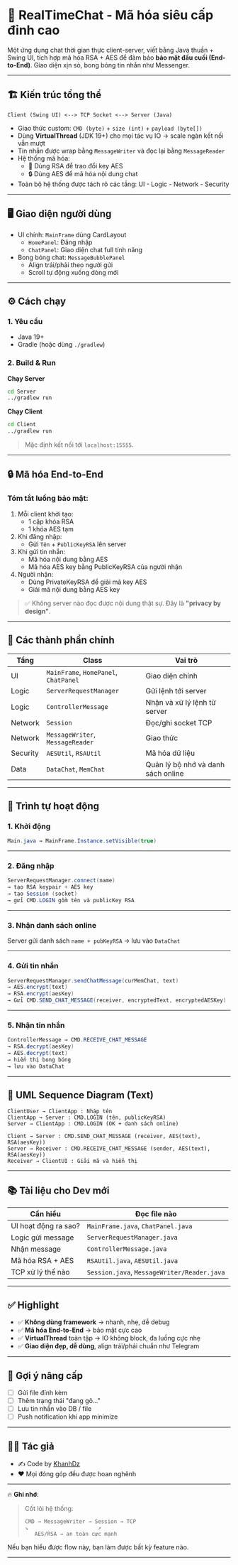 # 💬 RealTimeChat - Mã hóa siêu cấp đỉnh cao

Một ứng dụng chat thời gian thực client-server, viết bằng Java thuần + Swing UI, tích hợp mã hóa RSA + AES để đảm bảo **bảo mật đầu cuối (End-to-End)**. Giao diện xịn sò, bong bóng tin nhắn như Messenger.

---

## 🏗️ Kiến trúc tổng thể

```
Client (Swing UI) <--> TCP Socket <--> Server (Java)
```

- Giao thức custom: `CMD (byte)` + `size (int)` + `payload (byte[])`
- Dùng **VirtualThread** (JDK 19+) cho mọi tác vụ IO → scale ngàn kết nối vẫn mượt
- Tin nhắn được wrap bằng `MessageWriter` và đọc lại bằng `MessageReader`
- Hệ thống mã hóa:
  - 🔐 Dùng RSA để trao đổi key AES
  - 🔒 Dùng AES để mã hóa nội dung chat
- Toàn bộ hệ thống được tách rõ các tầng: UI - Logic - Network - Security

---

## 🖥️ Giao diện người dùng

- UI chính: `MainFrame` dùng CardLayout
  - `HomePanel`: Đăng nhập
  - `ChatPanel`: Giao diện chat full tính năng
- Bong bóng chat: `MessageBubblePanel`
  - Align trái/phải theo người gửi
  - Scroll tự động xuống dòng mới

---

## ⚙️ Cách chạy

### 1. Yêu cầu

- Java 19+
- Gradle (hoặc dùng `./gradlew`)

### 2. Build & Run

**Chạy Server**
```bash
cd Server
../gradlew run
```

**Chạy Client**
```bash
cd Client
../gradlew run
```

> Mặc định kết nối tới `localhost:15555`.

---

## 🔒 Mã hóa End-to-End

### Tóm tắt luồng bảo mật:

1. Mỗi client khởi tạo:
   - 1 cặp khóa RSA
   - 1 khóa AES tạm
2. Khi đăng nhập:
   - Gửi `Tên` + `PublicKeyRSA` lên server
3. Khi gửi tin nhắn:
   - Mã hóa nội dung bằng AES
   - Mã hóa AES key bằng PublicKeyRSA của người nhận
4. Người nhận:
   - Dùng PrivateKeyRSA để giải mã key AES
   - Giải mã nội dung bằng AES key

> ✅ Không server nào đọc được nội dung thật sự. Đây là **"privacy by design"**.

---

## 🧩 Các thành phần chính

| Tầng | Class | Vai trò |
|------|-------|--------|
| UI | `MainFrame`, `HomePanel`, `ChatPanel` | Giao diện chính |
| Logic | `ServerRequestManager` | Gửi lệnh tới server |
| Logic | `ControllerMessage` | Nhận và xử lý lệnh từ server |
| Network | `Session` | Đọc/ghi socket TCP |
| Network | `MessageWriter`, `MessageReader` | Giao thức |
| Security | `AESUtil`, `RSAUtil` | Mã hóa dữ liệu |
| Data | `DataChat`, `MemChat` | Quản lý bộ nhớ và danh sách online |

---

## 🔁 Trình tự hoạt động

### 1. Khởi động

```java
Main.java → MainFrame.Instance.setVisible(true)
```

---

### 2. Đăng nhập

```java
ServerRequestManager.connect(name)
→ tạo RSA keypair + AES key
→ tạo Session (socket)
→ gửi CMD.LOGIN gồm tên và publicKey RSA
```

---

### 3. Nhận danh sách online

Server gửi danh sách `name + pubKeyRSA` → lưu vào `DataChat`

---

### 4. Gửi tin nhắn

```java
ServerRequestManager.sendChatMessage(curMemChat, text)
→ AES.encrypt(text)
→ RSA.encrypt(aesKey)
→ Gửi CMD.SEND_CHAT_MESSAGE(receiver, encryptedText, encryptedAESKey)
```

---

### 5. Nhận tin nhắn

```java
ControllerMessage → CMD.RECEIVE_CHAT_MESSAGE
→ RSA.decrypt(aesKey)
→ AES.decrypt(text)
→ hiển thị bong bóng
→ lưu vào DataChat
```

---

## 🔄 UML Sequence Diagram (Text)

```plaintext
ClientUser → ClientApp : Nhập tên
ClientApp → Server : CMD.LOGIN (tên, publicKeyRSA)
Server → ClientApp : CMD.LOGIN (OK + danh sách online)

Client → Server : CMD.SEND_CHAT_MESSAGE (receiver, AES(text), RSA(aesKey))
Server → Receiver : CMD.RECEIVE_CHAT_MESSAGE (sender, AES(text), RSA(aesKey))
Receiver → ClientUI : Giải mã và hiển thị
```

---

## 📚 Tài liệu cho Dev mới

| Cần hiểu | Đọc file nào |
|----------|--------------|
| UI hoạt động ra sao? | `MainFrame.java`, `ChatPanel.java` |
| Logic gửi message | `ServerRequestManager.java` |
| Nhận message | `ControllerMessage.java` |
| Mã hóa RSA + AES | `RSAUtil.java`, `AESUtil.java` |
| TCP xử lý thế nào | `Session.java`, `MessageWriter/Reader.java` |

---

## ✅ Highlight

- ✅ **Không dùng framework** → nhanh, nhẹ, dễ debug
- ✅ **Mã hóa End-to-End** → bảo mật cực cao
- ✅ **VirtualThread** toàn tập → IO không block, đa luồng cực nhẹ
- ✅ **Giao diện đẹp, dễ dùng**, align trái/phải chuẩn như Telegram

---

## 🚀 Gợi ý nâng cấp

- [ ] Gửi file đính kèm
- [ ] Thêm trạng thái "đang gõ..."
- [ ] Lưu tin nhắn vào DB / file
- [ ] Push notification khi app minimize

---

## 👨‍💻 Tác giả

- ✍️ Code by [KhanhDz](https://www.facebook.com/khanhdepzai.pro/)
- ❤️ Mọi đóng góp đều được hoan nghênh

---

🔥 **Ghi nhớ**:

> Cốt lõi hệ thống:
>
> ```
> CMD → MessageWriter → Session → TCP
> ↘                      ↗
>    AES/RSA → an toàn cực mạnh
> ```

Nếu bạn hiểu được flow này, bạn làm được bất kỳ feature nào.

---

